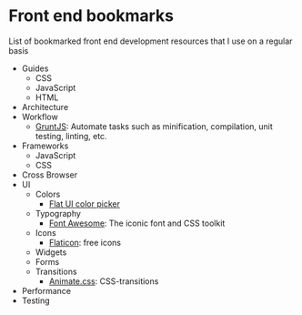 # Front end bookmarks
List of bookmarked front end development resources that I use on a regular basis

+ Guides
  + CSS
  + JavaScript
  + HTML
+ Architecture
+ Workflow
  + [GruntJS](http://gruntjs.com/): Automate tasks such as minification, compilation, unit testing, linting, etc.
+ Frameworks
  + JavaScript
  + CSS
+ Cross Browser
+ UI
  + Colors
    + [Flat UI color picker](http://bootflat.github.io/color-picker.html)
  + Typography
    + [Font Awesome](https://fortawesome.github.io/Font-Awesome/): The iconic font and CSS toolkit
  + Icons
    + [Flaticon](http://www.flaticon.com/): free icons
  + Widgets
  + Forms
  + Transitions
    + [Animate.css](https://daneden.github.io/animate.css/): CSS-transitions
+ Performance
+ Testing


